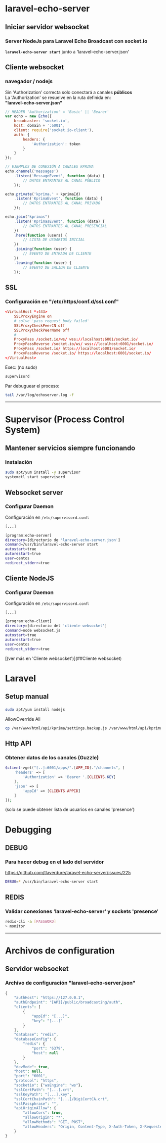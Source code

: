 # laravel-echo-server

## Iniciar servidor websocket
### Server NodeJs para Laravel Echo Broadcast con socket.io

**`laravel-echo-server start`** junto a 'laravel-echo-server.json'

## Cliente websocket
### navegador / nodejs

Sin 'Authorization' correcta solo conectará a canales **públicos**  
La 'Authorization' se resuelve en la ruta definida en:  
**"laravel-echo-server.json"**  

```js
// HEADER 'Authorization' = 'Basic' || 'Bearer'
var echo = new Echo({
    broadcaster: 'socket.io',
    host: domain + ':6001',
    client: require('socket.io-client'),
    auth: {
        headers: {
            'Authorization': token
        }
    }
});

// EJEMPLOS DE CONEXIÓN A CANALES KPRIMA
echo.channel('messages')
    .listen('MessageEvent', function (data) {
        // DATOS ENTRANTES AL CANAL PÚBLICO
    });

echo.private('kprima.' + kprimaId)
    .listen('KprimaEvent', function (data) {
        // DATOS ENTRANTES AL CANAL PRIVADO
    });

echo.join("kprimas")
    .listen('KprimasEvent', function (data) {
        // DATOS ENTRANTES AL CANAL PRESENCIAL
    })
    .here(function (users) {
        // LISTA DE USUARIOS INICIAL
    })
    .joining(function (user) {
        // EVENTO DE ENTRADA DE CLIENTE
    })
    .leaving(function (user) {
        // EVENTO DE SALIDA DE CLIENTE
    });
```

## SSL
### Configuración en "/etc/https/conf.d/ssl.conf"

```conf
<VirtualHost *:443>
    SSLProxyEngine on
    # solve 'pass request body failed'
    SSLProxyCheckPeerCN off
    SSLProxyCheckPeerName off
    #
    ProxyPass /socket.io/ws/ wss://localhost:6001/socket.io/
    ProxyPassReverse /socket.io/ws/ wss://localhost:6001/socket.io/
    ProxyPass /socket.io/ https://localhost:6001/socket.io/
    ProxyPassReverse /socket.io/ https://localhost:6001/socket.io/
</VirtualHost>
```

Exec: (no sudo)
```sh
supervisord
```

Par debuguear el proceso:
```sh
tail /var/log/echoserver.log -f
```

---

# Supervisor (Process Control System)

## Mantener servicios siempre funcionando
### Instalación

```sh
sudo apt/yum install -y supervisor
systemctl start supervisord
```

## Websocket server
### Configurar Daemon

Configuración en `/etc/supervisord.conf`:
```sh
[...]

[program:echo-server]
directory=[directorio de 'laravel-echo-server.json']
command=/usr/bin/laravel-echo-server start
autostart=true
autorestart=true
user=centos
redirect_stderr=true
```

## Cliente NodeJS
### Configurar Daemon

Configuración en `/etc/supervisord.conf`:
```sh
[...]

[program:echo-client]
directory=[directorio del 'cliente websocket']
command=node websocket.js
autostart=true
autorestart=true
user=centos
redirect_stderr=true
```

[(ver más en 'Cliente websocket')](##Cliente websocket)

# Laravel

## Setup manual
### 

```sh
sudo apt/yum install nodejs
```

AllowOverride All

```sh
cp /var/www/html/api/kprima/settings.backup.js /var/www/html/api/kprima/settings.js
```

## Http API
### Obtener datos de los canales (Guzzle)

```php
$client->get("[..]:6001/apps/".[APP_ID]."/channels", [
    'headers' => [
        'Authorization' => 'Bearer '.[CLIENTS.KEY]
    ],
    'json' => [
        'appId' => [CLIENTS.APPID]
    ]
]);
```

(solo se puede obtener lista de usuarios en canales 'presence')

# Debugging

## DEBUG
### Para hacer debug en el lado del servidor

https://github.com/tlaverdure/laravel-echo-server/issues/225
```sh
DEBUG=* /usr/bin/laravel-echo-server start
```

## REDIS
### Validar conexiones 'laravel-echo-server' y sockets 'presence'

```sh
redis-cli -a [PASSWORD]
> monitor
```

---

# Archivos de configuration

## Servidor websocket
### Archivo de configuración "laravel-echo-server.json"

```php
{
    "authHost": "https://127.0.0.1",
    "authEndpoint": "[API]/public/broadcasting/auth",
    "clients": [
        {
            "appId": "[...]",
            "key": "[...]"
        }
    ],
    "database": "redis",
    "databaseConfig": {
        "redis": {
            "port": "6379",
            "host": null
        }
    },
    "devMode": true,
    "host": null,
    "port": "6001",
    "protocol": "https",
    "socketio": {"wsEngine": "ws"},
    "sslCertPath": "[...].crt",
    "sslKeyPath": "[...].key",
    "sslCertChainPath": "[...]/DigiCertCA.crt",
    "sslPassphrase": "",
    "apiOriginAllow": {
        "allowCors": true,
        "allowOrigin": "*",
        "allowMethods": "GET, POST",
        "allowHeaders": "Origin, Content-Type, X-Auth-Token, X-Requested-With, Accept, Authorization, X-CSRF-TOKEN, X-Socket-Id"
    }
}
```
